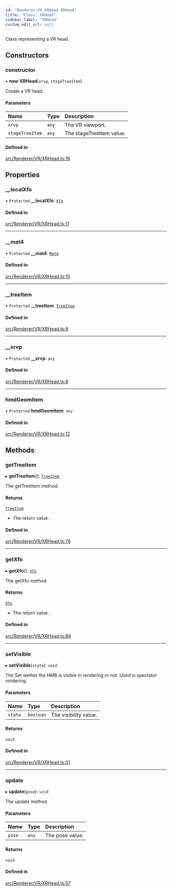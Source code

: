 ```yaml
---
id: "Renderer_VR_XRHead.XRHead"
title: "Class: XRHead"
sidebar_label: "XRHead"
custom_edit_url: null
---
```




Class representing a VR head.

## Constructors

### constructor

• **new XRHead**(`xrvp`, `stageTreeItem`)

Create a VR head.

#### Parameters

| Name | Type | Description |
| :------ | :------ | :------ |
| `xrvp` | `any` | The VR viewport. |
| `stageTreeItem` | `any` | The stageTreeItem value. |

#### Defined in

[src/Renderer/VR/XRHead.ts:18](https://github.com/ZeaInc/zea-engine/blob/976b47e27/src/Renderer/VR/XRHead.ts#L18)

## Properties

### \_\_localXfo

• `Protected` **\_\_localXfo**: [`Xfo`](../../Math/Math_Xfo.Xfo)

#### Defined in

[src/Renderer/VR/XRHead.ts:11](https://github.com/ZeaInc/zea-engine/blob/976b47e27/src/Renderer/VR/XRHead.ts#L11)

___

### \_\_mat4

• `Protected` **\_\_mat4**: [`Mat4`](../../Math/Math_Mat4.Mat4)

#### Defined in

[src/Renderer/VR/XRHead.ts:10](https://github.com/ZeaInc/zea-engine/blob/976b47e27/src/Renderer/VR/XRHead.ts#L10)

___

### \_\_treeItem

• `Protected` **\_\_treeItem**: [`TreeItem`](../../SceneTree/SceneTree_TreeItem.TreeItem)

#### Defined in

[src/Renderer/VR/XRHead.ts:9](https://github.com/ZeaInc/zea-engine/blob/976b47e27/src/Renderer/VR/XRHead.ts#L9)

___

### \_\_xrvp

• `Protected` **\_\_xrvp**: `any`

#### Defined in

[src/Renderer/VR/XRHead.ts:8](https://github.com/ZeaInc/zea-engine/blob/976b47e27/src/Renderer/VR/XRHead.ts#L8)

___

### hmdGeomItem

• `Protected` **hmdGeomItem**: `any`

#### Defined in

[src/Renderer/VR/XRHead.ts:12](https://github.com/ZeaInc/zea-engine/blob/976b47e27/src/Renderer/VR/XRHead.ts#L12)

## Methods

### getTreeItem

▸ **getTreeItem**(): [`TreeItem`](../../SceneTree/SceneTree_TreeItem.TreeItem)

The getTreeItem method.

#### Returns

[`TreeItem`](../../SceneTree/SceneTree_TreeItem.TreeItem)

- The return value.

#### Defined in

[src/Renderer/VR/XRHead.ts:78](https://github.com/ZeaInc/zea-engine/blob/976b47e27/src/Renderer/VR/XRHead.ts#L78)

___

### getXfo

▸ **getXfo**(): [`Xfo`](../../Math/Math_Xfo.Xfo)

The getXfo method.

#### Returns

[`Xfo`](../../Math/Math_Xfo.Xfo)

- The return value.

#### Defined in

[src/Renderer/VR/XRHead.ts:86](https://github.com/ZeaInc/zea-engine/blob/976b47e27/src/Renderer/VR/XRHead.ts#L86)

___

### setVisible

▸ **setVisible**(`state`): `void`

The Set wether the HMB is visible in rendering or not. Used in spectator rendering.

#### Parameters

| Name | Type | Description |
| :------ | :------ | :------ |
| `state` | `boolean` | The visibility value. |

#### Returns

`void`

#### Defined in

[src/Renderer/VR/XRHead.ts:31](https://github.com/ZeaInc/zea-engine/blob/976b47e27/src/Renderer/VR/XRHead.ts#L31)

___

### update

▸ **update**(`pose`): `void`

The update method.

#### Parameters

| Name | Type | Description |
| :------ | :------ | :------ |
| `pose` | `any` | The pose value. |

#### Returns

`void`

#### Defined in

[src/Renderer/VR/XRHead.ts:57](https://github.com/ZeaInc/zea-engine/blob/976b47e27/src/Renderer/VR/XRHead.ts#L57)


